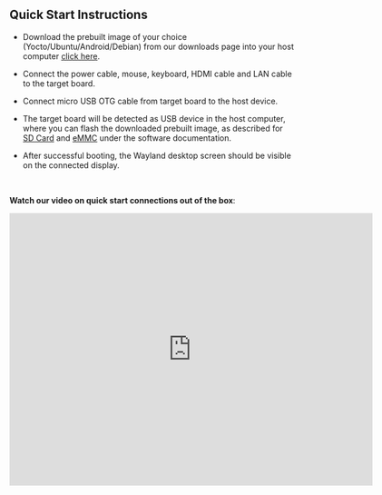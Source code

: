 ## Quick Start Instructions 

<div class = "bullets">

* Download the prebuilt image of your choice (Yocto/Ubuntu/Android/Debian) from our downloads page into your host computer [click here](https://www.ipi.wiki/pages/downloads-imx8mplus).

* Connect the power cable, mouse, keyboard, HDMI cable and LAN cable to the target board.
	
* Connect micro USB OTG cable from target board to the host device.

* The target board will be detected as USB device in the host computer, where you can flash the downloaded prebuilt image, as described for [SD Card](HowToFlashImageSD.html) and [eMMC](HowToFlashImageeMMC.html) under the software documentation. 
	
* After successful booting, the Wayland desktop screen should be visible on the connected display.

  <br>

**Watch our video on quick start connections out of the box**:

<div class="contentiframe">

<iframe  class="responsive-iframe"  width="640" height="480"  src="https://www.youtube.com/embed/Axp5oOVpnDE"  frameborder="0" allow="autoplay; encrypted-media" allowfullscreen></iframe>

</div>

</div>